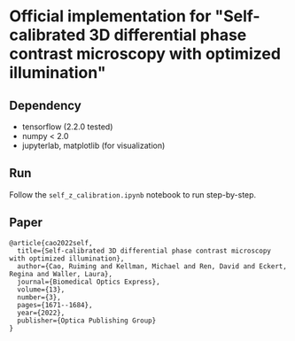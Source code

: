 # Official implementation for "Self-calibrated 3D differential phase contrast microscopy with optimized illumination"

## Dependency

- tensorflow (2.2.0 tested)
- numpy < 2.0
- jupyterlab, matplotlib (for visualization)

## Run

Follow the `self_z_calibration.ipynb` notebook to run step-by-step.

## Paper

```
@article{cao2022self,
  title={Self-calibrated 3D differential phase contrast microscopy with optimized illumination},
  author={Cao, Ruiming and Kellman, Michael and Ren, David and Eckert, Regina and Waller, Laura},
  journal={Biomedical Optics Express},
  volume={13},
  number={3},
  pages={1671--1684},
  year={2022},
  publisher={Optica Publishing Group}
}
```